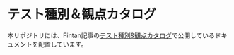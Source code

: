 # テスト種別＆観点カタログ

本リポジトリには、Fintan記事の[テスト種別&観点カタログ](https://fintan.jp/page/1456/)で公開しているドキュメントを配置しています。
